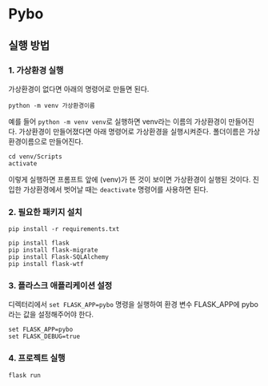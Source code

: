# Pybo

## 실행 방법

### 1. 가상환경 실행

가상환경이 없다면 아래의 명령어로 만들면 된다.

```shell
python -m venv 가상환경이름
```

예를 들어 `python -m venv venv`로 실행하면 venv라는 이름의 가상환경이 만들어진다.
가상환경이 만들어졌다면 아래 명령어로 가상환경을 실행시켜준다. 폴더이름은 가상환경이름으로 만들어진다.

```shell
cd venv/Scripts
activate
```

이렇게 실행하면 프롬프트 앞에 (venv)가 뜬 것이 보이면 가상환경이 실행된 것이다.
진입한 가상환경에서 벗어날 때는 `deactivate` 명령어를 사용하면 된다.

### 2. 필요한 패키지 설치

```shell
pip install -r requirements.txt
```

```shell
pip install flask
pip install flask-migrate
pip install Flask-SQLAlchemy
pip install flask-wtf
```

### 3. 플라스크 애플리케이션 설정

디렉터리에서 `set FLASK_APP=pybo` 명령을 실행하여 환경 변수 FLASK_APP에 pybo라는 값을 설정해주어야 한다.

```shell
set FLASK_APP=pybo
set FLASK_DEBUG=true
```

### 4. 프로젝트 실행

```shell
flask run
```
